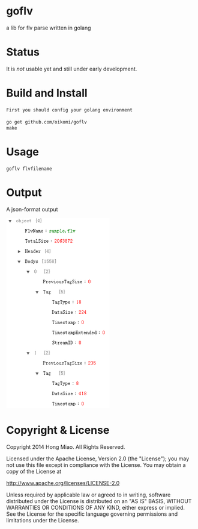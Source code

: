 # goflv

a lib for flv parse written in golang


Status
======

It is *not* usable yet and still under early development.


Build and Install
=====
    First you should config your golang environment
	
	go get github.com/oikomi/goflv
    make
	
Usage
=====
	goflv flvfilename

Output
======
A json-format output


![](flv_json_output.png)

Copyright & License
===================

Copyright 2014 Hong Miao. All Rights Reserved.

Licensed under the Apache License, Version 2.0 (the "License");
you may not use this file except in compliance with the License.
You may obtain a copy of the License at

http://www.apache.org/licenses/LICENSE-2.0

Unless required by applicable law or agreed to in writing, software
distributed under the License is distributed on an "AS IS" BASIS,
WITHOUT WARRANTIES OR CONDITIONS OF ANY KIND, either express or implied.
See the License for the specific language governing permissions and
limitations under the License.
